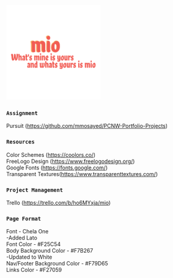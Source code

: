 <img src='./Pictures/MainLogo.png' width="250" height="250">

### `Assignment` ###
Pursuit (https://github.com/mmosayed/PCNW-Portfolio-Projects)

### `Resources` ###
Color Schemes (https://coolors.co/) <br/>
FreeLogo Design (https://www.freelogodesign.org/) <br/>
Google Fonts (https://fonts.google.com/) <br/>
Transparent Textures(https://www.transparenttextures.com/)


### `Project Management` ###
Trello (https://trello.com/b/ho6MYxja/mio) <br/>

### `Page Format` ###
Font -  Chela One <br/>
-Added Lato <br/>
Font Color - #F25C54 <br/>
Body Background Color - #F7B267 <br/>
-Updated to White <br/>
Nav/Footer Background Color - #F79D65 <br/>
Links Color - #F27059 <br/>
